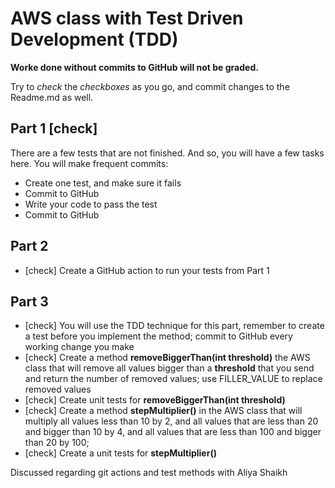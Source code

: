 # AWS class with Test Driven Development (TDD)
**Worke done without commits to GitHub will not be graded.**

Try to *check* the *checkboxes* as you go, and commit changes to the Readme.md as well.

## Part 1 [check]
There are a few tests that are not finished. And so, you will have a few tasks here.
You will make frequent commits:
* Create one test, and make sure it fails
* Commit to GitHub
* Write your code to pass the test
* Commit to GitHub
## Part 2
* [check] Create a GitHub action to run your tests from Part 1
## Part 3 
* [check] You will use the TDD technique for this part, remember to create a test before you implement the method; commit to GitHub every working change you make
* [check] Create a method **removeBiggerThan(int threshold)** the AWS class that will remove all values bigger than a **threshold** that you send and return the number of removed values; use FILLER_VALUE to replace removed values
* [check] Create unit tests for **removeBiggerThan(int threshold)**
* [check] Create a method **stepMultiplier()** in the AWS class that will multiply all values less than 10 by 2, and all values that are less than 20 and bigger than 10 by 4, and all values that are less than 100 and bigger than 20 by 100;
* [check] Create a unit tests for **stepMultiplier()**


Discussed regarding git actions and test methods with Aliya Shaikh
